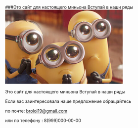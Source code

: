 
###Это сайт для настоящего миньона
Вступай в наши ряды
![](minions_img.png)

Это сайт для настоящего миньона
Вступай в наши ряды







Если вас заинтересовала наше предложение обращайтесь 

по почте: brolol19@gmail.com

или по телефону : 8(999)000-00-00
